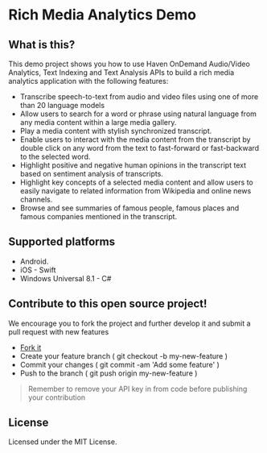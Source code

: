 # Rich Media Analytics Demo

## What is this?
This demo project shows you how to use Haven OnDemand Audio/Video Analytics, Text Indexing and Text Analysis APIs to build a rich media analytics application with the following features:
* Transcribe speech-to-text from audio and video files using one of more than 20 language models
* Allow users to search for a word or phrase using natural language from any media content within a large media gallery. 
* Play a media content with stylish synchronized transcript. 
* Enable users to interact with the media content from the transcript by double click on any word from the text to fast-forward or fast-backward to the selected word.
* Highlight positive and negative human opinions in the transcript text based on sentiment analysis of transcripts.
* Highlight key concepts of a selected media content and allow users to easily navigate to related information from Wikipedia and online news channels.
* Browse and see summaries of famous people, famous places and famous companies mentioned in the transcript.

## Supported platforms
* Android.
* iOS - Swift
* Windows Universal 8.1 - C#

## Contribute to this open source project!
We encourage you to fork the project and further develop it and submit a pull request with new features  

* [Fork it](https://github.com/HPE-Haven-OnDemand/rich-media-analytics/fork)
* Create your feature branch ( git checkout -b my-new-feature )
* Commit your changes ( git commit -am 'Add some feature' )
* Push to the branch ( git push origin my-new-feature )

> Remember to remove your API key in from code before publishing your contribution

## License
Licensed under the MIT License.